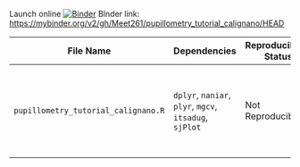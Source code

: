 Launch online [![Binder](https://mybinder.org/badge_logo.svg)](https://mybinder.org/v2/gh/Meet261/pupillometry_tutorial_calignano/HEAD)
BInder link: https://mybinder.org/v2/gh/Meet261/pupillometry_tutorial_calignano/HEAD

| **File Name**                                          | **Dependencies**                                                                                                                | **Reproducibility Status** | **Issue/Obstacle**                                                                                                                                                                                                                                           |
|--------------------------------------------------------|----------------------------------------------------------------------------------------------------------------------------------|----------------------------|---------------------------------------------------------------------------------------------------------------------------------------------------------------------------------------------------------------------------------------------------------------|
| `pupillometry_tutorial_calignano.R`                           | `dplyr`, `naniar`, `plyr`, `mgcv`, `itsadug`, `sjPlot`                                                                           | Not Reproducible            | The dataset is loaded from a local path (`~Downloads/dataset_tutorial.csv`), which is system-specific and not accessible within a Binder environment. The script also does not download the dataset programmatically.    
